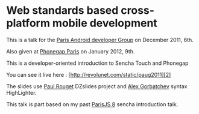 Web standards based cross-platform mobile development
===

This is a talk for the [Paris Android developer Group][1] on December 2011, 6th.

Also given at [Phonegap Paris][6] on January 2012, 9th.

This is a developer-oriented introduction to Sencha Touch and Phonegap

You can see it live here : [http://revolunet.com/static/paug2011][2]

The slides use [Paul Rouget][3] DZslides project and [Alex Gorbatchev][4] syntax HighLighter.

This talk is part based on my past [ParisJS 8][5] sencha introduction talk.

 [1]: http://www.paug.fr
 [2]: http://revolunet.com/static/paug2011
 [3]: https://github.com/paulrouget/dzslides
 [4]: https://github.com/alexgorbatchev/SyntaxHighlighter
 [5]: http://parisjs.org
 [6]: http://www.meetup.com/PhoneGap-Paris/events/43002372/
 
 
